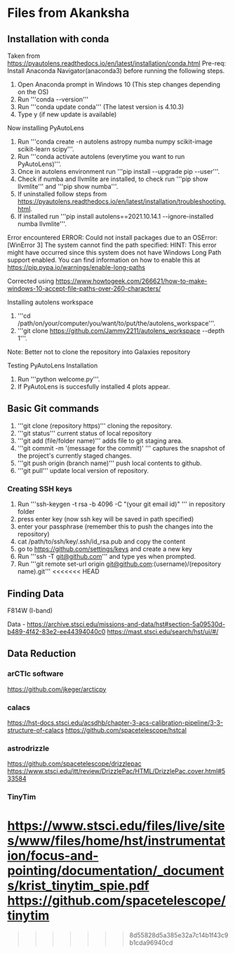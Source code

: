 # Files from Akanksha

## Installation with conda
Taken from https://pyautolens.readthedocs.io/en/latest/installation/conda.html
Pre-req: Install Anaconda Navigator(anaconda3) before running the following steps.
1) Open Anaconda prompt in Windows 10 (This step changes depending on the OS)
2) Run '''conda --version'''
3) Run '''conda update conda''' (The latest version is 4.10.3)
4) Type y (if new update is available)

Now installing PyAutoLens
1) Run '''conda create -n autolens astropy numba numpy scikit-image scikit-learn scipy'''.
2) Run '''conda activate autolens (everytime you want to run PyAutoLens)'''.
3) Once in autolens environment run '''pip install --upgrade pip --user'''.
4) Check if numba and llvmlite are installed, to check run '''pip show llvmlite''' and '''pip show numba'''.
5) If uninstalled follow steps from https://pyautolens.readthedocs.io/en/latest/installation/troubleshooting.html.
6) If installed run '''pip install autolens==2021.10.14.1 --ignore-installed numba llvmlite'''.

Error encountered
ERROR: Could not install packages due to an OSError: [WinError 3] The system cannot find the path specified:
HINT: This error might have occurred since this system does not have Windows Long Path support enabled. You can find information on how to enable this at https://pip.pypa.io/warnings/enable-long-paths

Corrected using https://www.howtogeek.com/266621/how-to-make-windows-10-accept-file-paths-over-260-characters/

Installing autolens workspace
1) '''cd /path/on/your/computer/you/want/to/put/the/autolens_workspace'''.
2) '''git clone https://github.com/Jammy2211/autolens_workspace --depth 1'''.

Note: Better not to clone the repository into Galaxies repository

Testing PyAutoLens Installation
1) Run '''python welcome.py'''.
2) If PyAutoLens is succesfully installed 4 plots appear.


## Basic Git commands
1) '''git clone (repository https)''' cloning the repository.
2) '''git status''' current status of local repository
3) '''git add (file/folder name)''' adds file to git staging area.
4) '''git commit -m '(message for the commit)' ''' captures the snapshot of the project's currently staged changes.
5) '''git push origin (branch name)''' push local contents to github.
6) '''git pull''' update local version of repository.

### Creating SSH keys
1) Run '''ssh-keygen -t rsa -b 4096 -C "(your git email id)" ''' in repository folder
2) press enter key (now ssh key will be saved in path specified)
3) enter your passphrase (remember this to push the changes into the repository)
4) cat /path/to/ssh/key/.ssh/id_rsa.pub and copy the content
5) go to https://github.com/settings/keys and create a new key
6) Run '''ssh -T git@github.com''' and type yes when prompted.
7) Run '''git remote set-url origin git@github.com:(username)/(repository name).git'''
<<<<<<< HEAD

## Finding Data

F814W (I-band)

Data - https://archive.stsci.edu/missions-and-data/hst#section-5a09530d-b489-4f42-83e2-ee44394040c0
 https://mast.stsci.edu/search/hst/ui/#/


## Data Reduction

### arCTIc software

https://github.com/jkeger/arcticpy

### calacs
https://hst-docs.stsci.edu/acsdhb/chapter-3-acs-calibration-pipeline/3-3-structure-of-calacs
https://github.com/spacetelescope/hstcal

### astrodrizzle

https://github.com/spacetelescope/drizzlepac
https://www.stsci.edu/itt/review/DrizzlePac/HTML/DrizzlePac.cover.html#533584


### TinyTim

https://www.stsci.edu/files/live/sites/www/files/home/hst/instrumentation/focus-and-pointing/documentation/_documents/krist_tinytim_spie.pdf
https://github.com/spacetelescope/tinytim
=======
>>>>>>> 8d55828d5a385e32a7c14b1f43c9b1cda96940cd
